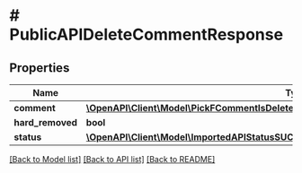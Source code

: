 # # PublicAPIDeleteCommentResponse

## Properties

Name | Type | Description | Notes
------------ | ------------- | ------------- | -------------
**comment** | [**\OpenAPI\Client\Model\PickFCommentIsDeletedOrCommentHTMLOrCommenterNameOrUserId**](PickFCommentIsDeletedOrCommentHTMLOrCommenterNameOrUserId.md) |  | [optional]
**hard_removed** | **bool** |  |
**status** | [**\OpenAPI\Client\Model\ImportedAPIStatusSUCCESS**](ImportedAPIStatusSUCCESS.md) |  |

[[Back to Model list]](../../README.md#models) [[Back to API list]](../../README.md#endpoints) [[Back to README]](../../README.md)
